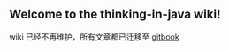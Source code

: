 ## Welcome to the thinking-in-java wiki!

wiki 已经不再维护，所有文章都已迁移至 [gitbook](https://jverson.com/thinking-in-java/)